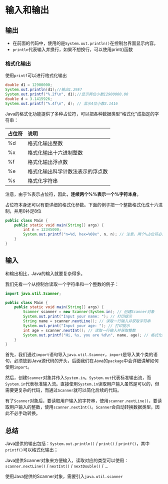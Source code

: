 # 输入和输出

## 输出

- 在前面的代码中，使用的是`System.out.println()`在控制台界面显示内容。
- `println`代表输入并换行，如果不想换行，可以使用print()函数

### 格式化输出

使用`printf`可以进行格式化输出

```java
double d1 = 12900000;
System.out.println(d1);//输出1.29E7
System.out.printf("%.2f\n", d1);//显示两位小数12900000.00
double d = 3.1415926;
System.out.printf("%.4f\n", d); // 显示4位小数3.1416
```

Java的格式化功能提供了多种占位符，可以把各种数据类型“格式化”成指定的字符串：

| 占位符 | 说明                             |
| :----- | :------------------------------- |
| %d     | 格式化输出整数                   |
| %x     | 格式化输出十六进制整数           |
| %f     | 格式化输出浮点数                 |
| %e     | 格式化输出科学计数法表示的浮点数 |
| %s     | 格式化字符串                     |

注意，由于%表示占位符，因此，**连续两个%%表示一个%字符本身**。

占位符本身还可以有更详细的格式化参数。下面的例子把一个整数格式化成十六进制，并用0补足8位

```java
public class Main {
    public static void main(String[] args) {
        int n = 12345000;
        System.out.printf("n=%d, hex=%08x", n, n); // 注意，两个%占位符必须传入两个数
    }
}
```

## 输入

和输出相比，Java的输入就要复杂得多。

我们先看一个从控制台读取一个字符串和一个整数的例子：

```java
import java.util.Scanner;

public class Main {
    public static void main(String[] args) {
        Scanner scanner = new Scanner(System.in); // 创建Scanner对象
        System.out.print("Input your name: "); // 打印提示
        String name = scanner.nextLine(); // 读取一行输入并获取字符串
        System.out.print("Input your age: "); // 打印提示
        int age = scanner.nextInt(); // 读取一行输入并获取整数
        System.out.printf("Hi, %s, you are %d\n", name, age); // 格式化输出
    }
}
```

首先，我们通过`import`语句导入`java.util.Scanner`，`import`是导入某个类的语句，必须放到Java源代码的开头，后面我们在Java的`package`中会详细讲解如何使用`import`。

然后，创建`Scanner`对象并传入`System.in`。`System.out`代表标准输出流，而`System.in`代表标准输入流。直接使用`System.in`读取用户输入虽然是可以的，但需要更复杂的代码，而通过`Scanner`就可以简化后续的代码。

有了`Scanner`对象后，要读取用户输入的字符串，使用`scanner.nextLine()`，要读取用户输入的整数，使用`scanner.nextInt()`。`Scanner`会自动转换数据类型，因此不必手动转换。

## 总结

Java提供的输出包括：`System.out.println()` / `print()` / `printf()`，其中`printf()`可以格式化输出；

Java提供Scanner对象来方便输入，读取对应的类型可以使用：`scanner.nextLine()` / `nextInt()` / `nextDouble()` / ...

使用Java提供的Scanner对象，需要引入`java.util.scanner`

